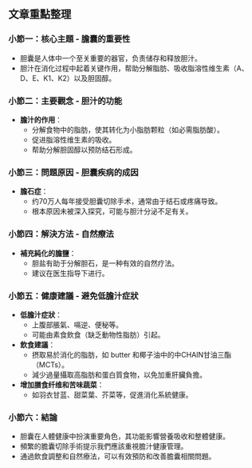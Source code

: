 ## 文章重點整理

### 小節一：核心主題 - 膽囊的重要性
- 胆囊是人体中一个至关重要的器官，负责储存和释放胆汁。
- 胆汁在消化过程中起着关键作用，帮助分解脂肪、吸收脂溶性维生素（A、D、E、K1、K2）以及胆固醇。

### 小節二：主要觀念 - 胆汁的功能
- **膽汁的作用**：
  - 分解食物中的脂肪，使其转化为小脂肪颗粒（如必需脂肪酸）。
  - 促进脂溶性维生素的吸收。
  - 帮助分解胆固醇以预防结石形成。

### 小節三：問題原因 - 胆囊疾病的成因
- **膽石症**：
  - 约70万人每年接受胆囊切除手术，通常由于结石或疼痛导致。
  - 根本原因未被深入探究，可能与胆汁分泌不足有关。

### 小節四：解決方法 - 自然療法
- **補充純化的膽鹽**：
  - 胆盐有助于分解胆石，是一种有效的自然疗法。
  - 建议在医生指导下进行。

### 小節五：健康建議 - 避免低膽汁症狀
- **低膽汁症狀**：
  - 上腹部脹氣、嗝逆、便秘等。
  - 可能由素食飲食（缺乏動物性脂肪）引起。
- **飲食建議**：
  - 摂取易於消化的脂肪，如 butter 和椰子油中的中CHAIN甘油三酯（MCTs）。
  - 減少過量攝取高脂肪和蛋白質食物，以免加重肝臟負擔。
- **增加膳食纤维和苦味蔬菜**：
  - 如羽衣甘蓝、甜菜葉、芥菜等，促進消化系統健康。

### 小節六：結論
- 胆囊在人體健康中扮演重要角色，其功能影響營養吸收和整體健康。
- 頻繁的膽囊切除手術提示我們應該重視膽汁健康管理。
- 通過飲食調整和自然療法，可以有效預防和改善膽囊相關問題。